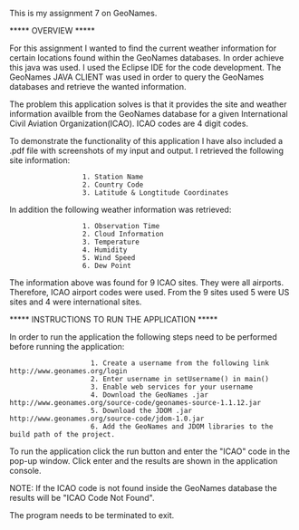 This is my assignment 7 on GeoNames.

***** OVERVIEW *****
        
For this assignment I wanted to find the current weather information for certain locations found within the GeoNames databases. In order achieve this java was used. I used the Eclipse IDE for the code development. The GeoNames JAVA CLIENT was used in order to query the GeoNames databases and retrieve the wanted information.

The problem this application solves is that it provides the site and weather information availble from the GeoNames database for a given International Civil Aviation Organization(ICAO). ICAO codes are 4 digit codes. 

To demonstrate the functionality of this application I have also included a .pdf file with screenshots of my input and output. I retrieved the following site information:

                      1. Station Name
                      2. Country Code
                      3. Latitude & Longtitude Coordinates

In addition the following weather information was retrieved:
 
                      1. Observation Time
                      2. Cloud Information
                      3. Temperature
                      4. Humidity
                      5. Wind Speed
                      6. Dew Point
                            
The information above was found for 9 ICAO sites. They were all airports. Therefore, ICAO airport codes were used. From the 9 sites used 5 were US sites and 4 were international sites.

***** INSTRUCTIONS TO RUN THE APPLICATION *****
      
In order to run the application the following steps need to be performed before running the application:

                        1. Create a username from the following link http://www.geonames.org/login
                        2. Enter username in setUsername() in main()
                        3. Enable web services for your username
                        4. Download the GeoNames .jar http://www.geonames.org/source-code/geonames-source-1.1.12.jar
                        5. Download the JDOM .jar http://www.geonames.org/source-code/jdom-1.0.jar
                        6. Add the GeoNames and JDOM libraries to the build path of the project.
                  
To run the application click the run button and enter the "ICAO" code in the pop-up window. Click enter and the results are shown in the application console. 

NOTE: If the ICAO code is not found inside the GeoNames database the results will be "ICAO Code Not Found".

The program needs to be terminated to exit.
